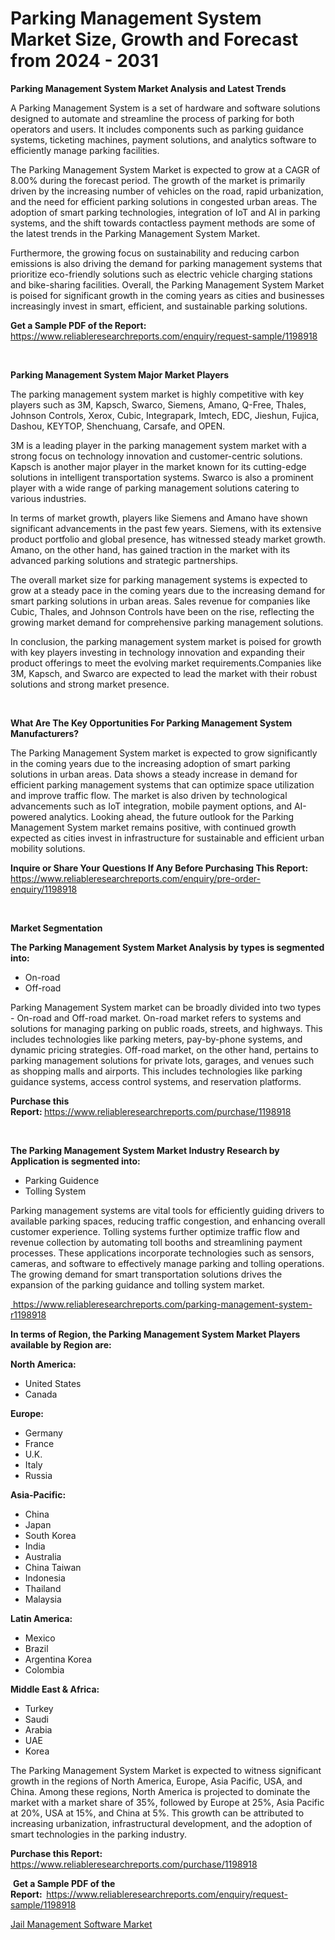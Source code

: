 <p><h1>Parking Management System Market Size, Growth and Forecast from 2024 - 2031</h1></p><p><strong>Parking Management System Market Analysis and Latest Trends</strong></p>
<p><p>A Parking Management System is a set of hardware and software solutions designed to automate and streamline the process of parking for both operators and users. It includes components such as parking guidance systems, ticketing machines, payment solutions, and analytics software to efficiently manage parking facilities.</p><p>The Parking Management System Market is expected to grow at a CAGR of 8.00% during the forecast period. The growth of the market is primarily driven by the increasing number of vehicles on the road, rapid urbanization, and the need for efficient parking solutions in congested urban areas. The adoption of smart parking technologies, integration of IoT and AI in parking systems, and the shift towards contactless payment methods are some of the latest trends in the Parking Management System Market.</p><p>Furthermore, the growing focus on sustainability and reducing carbon emissions is also driving the demand for parking management systems that prioritize eco-friendly solutions such as electric vehicle charging stations and bike-sharing facilities. Overall, the Parking Management System Market is poised for significant growth in the coming years as cities and businesses increasingly invest in smart, efficient, and sustainable parking solutions.</p></p>
<p><strong>Get a Sample PDF of the Report:&nbsp;</strong> <a href="https://www.reliableresearchreports.com/enquiry/request-sample/1198918">https://www.reliableresearchreports.com/enquiry/request-sample/1198918</a></p>
<p>&nbsp;</p>
<p><strong>Parking Management System Major Market Players</strong></p>
<p><p>The parking management system market is highly competitive with key players such as 3M, Kapsch, Swarco, Siemens, Amano, Q-Free, Thales, Johnson Controls, Xerox, Cubic, Integrapark, Imtech, EDC, Jieshun, Fujica, Dashou, KEYTOP, Shenchuang, Carsafe, and OPEN. </p><p>3M is a leading player in the parking management system market with a strong focus on technology innovation and customer-centric solutions. Kapsch is another major player in the market known for its cutting-edge solutions in intelligent transportation systems. Swarco is also a prominent player with a wide range of parking management solutions catering to various industries. </p><p>In terms of market growth, players like Siemens and Amano have shown significant advancements in the past few years. Siemens, with its extensive product portfolio and global presence, has witnessed steady market growth. Amano, on the other hand, has gained traction in the market with its advanced parking solutions and strategic partnerships. </p><p>The overall market size for parking management systems is expected to grow at a steady pace in the coming years due to the increasing demand for smart parking solutions in urban areas. Sales revenue for companies like Cubic, Thales, and Johnson Controls have been on the rise, reflecting the growing market demand for comprehensive parking management solutions. </p><p>In conclusion, the parking management system market is poised for growth with key players investing in technology innovation and expanding their product offerings to meet the evolving market requirements.Companies like 3M, Kapsch, and Swarco are expected to lead the market with their robust solutions and strong market presence.</p></p>
<p>&nbsp;</p>
<p><strong>What Are The Key Opportunities For Parking Management System Manufacturers?</strong></p>
<p><p>The Parking Management System market is expected to grow significantly in the coming years due to the increasing adoption of smart parking solutions in urban areas. Data shows a steady increase in demand for efficient parking management systems that can optimize space utilization and improve traffic flow. The market is also driven by technological advancements such as IoT integration, mobile payment options, and AI-powered analytics. Looking ahead, the future outlook for the Parking Management System market remains positive, with continued growth expected as cities invest in infrastructure for sustainable and efficient urban mobility solutions.</p></p>
<p><strong>Inquire or Share Your Questions If Any Before Purchasing This Report:</strong> <a href="https://www.reliableresearchreports.com/enquiry/pre-order-enquiry/1198918">https://www.reliableresearchreports.com/enquiry/pre-order-enquiry/1198918</a></p>
<p>&nbsp;</p>
<p><strong>Market Segmentation</strong></p>
<p><strong>The Parking Management System Market Analysis by types is segmented into:</strong></p>
<p><ul><li>On-road</li><li>Off-road</li></ul></p>
<p><p>Parking Management System market can be broadly divided into two types - On-road and Off-road market. On-road market refers to systems and solutions for managing parking on public roads, streets, and highways. This includes technologies like parking meters, pay-by-phone systems, and dynamic pricing strategies. Off-road market, on the other hand, pertains to parking management solutions for private lots, garages, and venues such as shopping malls and airports. This includes technologies like parking guidance systems, access control systems, and reservation platforms.</p></p>
<p><strong>Purchase this Report:&nbsp;</strong><a href="https://www.reliableresearchreports.com/purchase/1198918">https://www.reliableresearchreports.com/purchase/1198918</a></p>
<p>&nbsp;</p>
<p><strong>The Parking Management System Market Industry Research by Application is segmented into:</strong></p>
<p><ul><li>Parking Guidence</li><li>Tolling System</li></ul></p>
<p><p>Parking management systems are vital tools for efficiently guiding drivers to available parking spaces, reducing traffic congestion, and enhancing overall customer experience. Tolling systems further optimize traffic flow and revenue collection by automating toll booths and streamlining payment processes. These applications incorporate technologies such as sensors, cameras, and software to effectively manage parking and tolling operations. The growing demand for smart transportation solutions drives the expansion of the parking guidance and tolling system market.</p></p>
<p><a href="https://www.reliableresearchreports.com/parking-management-system-r1198918">&nbsp;https://www.reliableresearchreports.com/parking-management-system-r1198918</a></p>
<p><strong>In terms of Region, the Parking Management System Market Players available by Region are:</strong></p>
<p>
    <p> <strong> North America: </strong>
        <ul>
            <li>United States</li>
            <li>Canada</li>
        </ul>
        </p> 
    <p> <strong> Europe: </strong>
        <ul>
            <li>Germany</li>
            <li>France</li>
            <li>U.K.</li>
            <li>Italy</li>
            <li>Russia</li>
        </ul>
        </p> 
    <p> <strong> Asia-Pacific: </strong>
        <ul>
            <li>China</li>
            <li>Japan</li>
            <li>South Korea</li>
            <li>India</li>
            <li>Australia</li>
            <li>China Taiwan</li>
            <li>Indonesia</li>
            <li>Thailand</li>
            <li>Malaysia</li>
        </ul>
        </p> 
    <p> <strong> Latin America: </strong>
        <ul>
            <li>Mexico</li>
            <li>Brazil</li>
            <li>Argentina Korea</li>
            <li>Colombia</li>
        </ul>
        </p> 
    <p> <strong> Middle East & Africa: </strong>
        <ul>
            <li>Turkey</li>
            <li>Saudi</li>
            <li>Arabia</li>
            <li>UAE</li>
            <li>Korea</li>
        </ul>
    </p>
    </p>
<p><p>The Parking Management System Market is expected to witness significant growth in the regions of North America, Europe, Asia Pacific, USA, and China. Among these regions, North America is projected to dominate the market with a market share of 35%, followed by Europe at 25%, Asia Pacific at 20%, USA at 15%, and China at 5%. This growth can be attributed to increasing urbanization, infrastructural development, and the adoption of smart technologies in the parking industry.</p></p>
<p><strong>Purchase this Report: </strong><a href="https://www.reliableresearchreports.com/purchase/1198918">https://www.reliableresearchreports.com/purchase/1198918</a></p>
<p>&nbsp;<strong>Get a Sample PDF of the Report:&nbsp;&nbsp;</strong><a href="https://www.reliableresearchreports.com/enquiry/request-sample/1198918">https://www.reliableresearchreports.com/enquiry/request-sample/1198918</a></p>
<p><strong></strong></p>
<p><p><a href="https://github.com/almainyongb/Market-Research-Report-List-1/blob/main/jail-management-software-market.md">Jail Management Software Market</a></p></p>